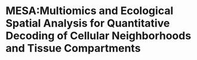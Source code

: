 # MESA:Multiomics and Ecological Spatial Analysis for Quantitative Decoding of Cellular Neighborhoods and Tissue Compartments